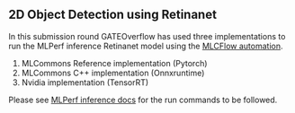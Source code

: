 ## 2D Object Detection using Retinanet

In this submission round GATEOverflow has used three implementations to run the MLPerf inference Retinanet model using the [MLCFlow automation](https://github.com/mlcommons/mlcflow).

1. MLCommons Reference implementation (Pytorch)
2. MLCommons C++ implementation (Onnxruntime)
3. Nvidia implementation (TensorRT)
 
Please see [MLPerf inference docs](https://docs.mlcommons.org/inference/benchmarks/object_detection/retinanet/) for the run commands to be followed.

